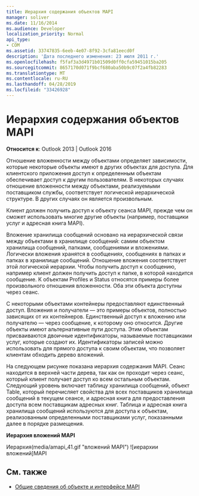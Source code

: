 ```yaml
---
title: Иерархия содержания объектов MAPI
manager: soliver
ms.date: 11/16/2014
ms.audience: Developer
localization_priority: Normal
api_type:
- COM
ms.assetid: 33747835-6eeb-4e07-8f92-3cfa81eecd0f
description: 'Дата последнего изменения: 23 июля 2011 г.'
ms.openlocfilehash: f5faf3a3d4971b01509d0ff0cfa59451015ba205
ms.sourcegitcommit: 8657170d071f9bcf680aba50b9c07f2a4fb82283
ms.translationtype: MT
ms.contentlocale: ru-RU
ms.lasthandoff: 04/28/2019
ms.locfileid: "33426928"
---
```

# <a name="mapi-object-containment-hierarchy"></a>Иерархия содержания объектов MAPI
  
**Относится к**: Outlook 2013 | Outlook 2016 
  
Отношение вложенности между объектами определяет зависимости, которые некоторые объекты имеют в других объектах для доступа. Для клиентского приложения доступ к определенным объектам обеспечивает доступ к другим пользователям. В некоторых случаях отношение вложенности между объектами, реализуемыми поставщиком службы, соответствует логической иерархической структуре. В других случаях он является произвольным. 
  
Клиент должен получить доступ к объекту сеанса MAPI, прежде чем он сможет использовать многие другие объекты (например, поставщики услуг и адресная книга MAPI).
  
Вложение хранилища сообщений основано на иерархической связи между объектами в хранилище сообщений: самим объектом хранилища сообщений, папками, сообщениями и вложениями. Логически вложения хранятся в сообщениях, сообщениях в папках и папках в хранилище сообщений. Отношение вложения соответствует этой логической иерархии. Чтобы получить доступ к сообщению, например клиент должен получить доступ к папке, в которой находится сообщение. К объектам Profiles и Status относятся примеры более произвольного отношения вложенности. Оба эти объекта доступны через сеанс. 
  
С некоторыми объектами контейнеры предоставляют единственный доступ. Вложения и получатели — это примеры объектов, полностью зависящих от их контейнеров. Единственный доступ к вложению или получателю — через сообщение, к которому оно относится. Другие объекты имеют альтернативные пути доступа. Этим объектам присваиваются двоичные идентификаторы, называемые поставщиками услуг, которые создают их. Идентификаторы записей можно использовать для прямого доступа к своим объектам, что позволяет клиентам обходить дерево вложений. 
  
На следующем рисунке показана иерархия содержания MAPI. Сеанс находится в верхней части дерева, так как он проходит через сеанс, который клиент получает доступ ко всем остальным объектам. Следующий уровень включает таблицу хранилища сообщений, объект Table, который перечисляет свойства для всех поставщиков хранилища сообщений в текущем сеансе, и адресная книга для предоставления доступа всем поставщикам адресных книг. Таблица и адресная книга хранилища сообщений используются для доступа к объектам, реализованным определенными поставщиками услуг, показанными далее в порядке размещения.
  
**Иерархия вложений MAPI**
  
Иерархия(media/amapi_41.gif "вложений MAPI") ![иерархии вложений]MAPI
  
## <a name="see-also"></a>См. также

- [Общие сведения об объекте и интерфейсе MAPI](mapi-object-and-interface-overview.md)

